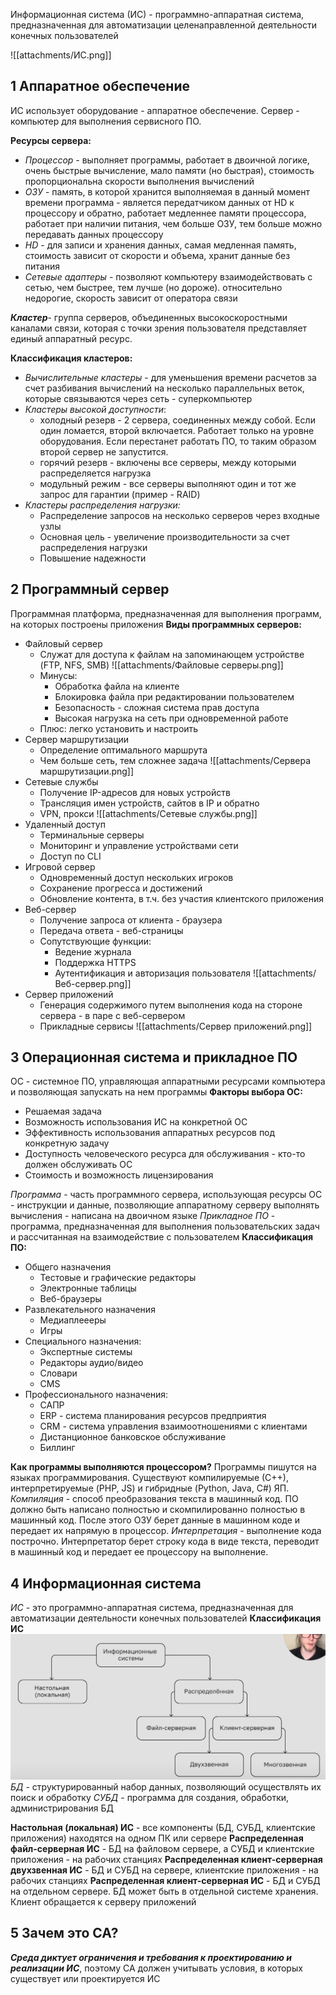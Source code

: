 Информационная система (ИС) -  программно-аппаратная система, предназначенная для автоматизации целенаправленной деятельности конечных пользователей

![[attachments/ИС.png]]
## **1 Аппаратное обеспечение**
ИС использует оборудование - аппаратное обеспечение.
Сервер - компьютер для выполнения сервисного ПО.

**Ресурсы сервера:**
- *Процессор* - выполняет программы, работает в двоичной логике, очень быстрые вычисление, мало памяти (но быстрая), стоимость пропорциональна скорости выполнения вычислений
- *ОЗУ* - память, в которой хранится выполняемая в данный момент времени  программа - является передатчиком данных от HD к процессору и обратно, работает медленнее памяти процессора, работает при наличии питания, чем больше ОЗУ, тем больше можно передавать данных процессору
- *HD* - для записи и хранения данных, самая медленная память, стоимость зависит от скорости и объема, хранит данные без питания
- *Сетевые адаптеры* - позволяют компьютеру взаимодействовать с сетью, чем быстрее, тем лучше (но дороже). относительно недорогие, скорость зависит от оператора связи

***Кластер***- группа серверов, объединенных высокоскоростными каналами связи, которая с точки зрения пользователя представляет единый аппаратный ресурс.

**Классификация кластеров:**
- *Вычислительные кластеры* - для уменьшения времени расчетов за счет разбивания вычислений на несколько параллельных веток, которые связываются через сеть - суперкомпьютер
- *Кластеры высокой доступности*: 
	- холодный резерв - 2 сервера, соединенных между собой. Если один ломается, второй включается. Работает только на уровне оборудования. Если перестанет работать ПО, то таким образом второй сервер не запустится.
	- горячий резерв - включены все серверы, между которыми распределяется нагрузка
	- модульный режим - все серверы выполняют один и тот же запрос для гарантии (пример - RAID)
- *Кластеры распределения нагрузки:*
	- Распределение запросов на несколько серверов через входные узлы
	- Основная цель - увеличение производительности за счет распределения нагрузки
	- Повышение надежности

## **2 Программный сервер**
Программная платформа, предназначенная для выполнения программ, на которых построены приложения
**Виды программных серверов:**
- Файловый сервер
	- Служат для доступа к файлам на запоминающем устройстве (FTP, NFS, SMB)
	![[attachments/Файловые серверы.png]]
	- Минусы:
		- Обработка файла на клиенте
		- Блокировка файла при редактировании пользователем
		- Безопасность - сложная система прав доступа
		- Высокая нагрузка на сеть при одновременной работе
	- Плюс: легко установить и настроить
- Сервер маршрутизации
	- Определение оптимального маршрута
	- Чем больше сеть, тем сложнее задача
	![[attachments/Сервера маршрутизации.png]]
- Сетевые службы
	- Получение IP-адресов для новых устройств
	- Трансляция имен устройств, сайтов в IP и обратно
	- VPN, прокси
	![[attachments/Сетевые службы.png]]
- Удаленный доступ
	- Терминальные серверы
	- Мониторинг и управление устройствами сети
	- Доступ по CLI
- Игровой сервер
	- Одновременный доступ нескольких игроков
	- Сохранение прогресса и достижений
	- Обновление контента, в т.ч. без участия клиентского приложения
- Веб-сервер
	- Получение запроса от клиента - браузера
	- Передача ответа - веб-страницы
	- Сопутствующие функции:
		- Ведение журнала
		- Поддержка HTTPS
		- Аутентификация и авторизация пользователя
![[attachments/Веб-сервер.png]]
- Сервер приложений
	- Генерация содержимого путем выполнения кода на стороне сервера - в паре с веб-сервером
	- Прикладные сервисы
	![[attachments/Сервер приложений.png]]

## **3 Операционная система и прикладное ПО**
ОС - системное ПО, управляющая аппаратными ресурсами компьютера и позволяющая запускать на нем программы
**Факторы выбора ОС:**
- Решаемая задача
- Возможность использования ИС на конкретной ОС
- Эффективность использования аппаратных ресурсов под конкретную задачу
- Доступность человеческого ресурса для обслуживания - кто-то должен обслуживать ОС
- Стоимость и возможность лицензирования

*Программа* - часть программного сервера, использующая ресурсы ОС - инструкции и данные, позволяющие аппаратному серверу выполнять вычисления - написана на двоичном языке
*Прикладное ПО* - программа, предназначенная для выполнения пользовательских задач и рассчитанная на взаимодействие с пользователем
**Классификация ПО:**
- Общего назначения
	- Тестовые и графические редакторы
	- Электронные таблицы
	- Веб-браузеры
- Развлекательного назначения
	- Медиаплеееры
	- Игры
- Специального назначения:
	- Экспертные системы
	- Редакторы аудио/видео
	- Словари
	- CMS
- Профессионального назначения:
	- САПР
	- ERP - система планирования ресурсов предприятия
	- CRM - система управления взаимоотношениями с клиентами
	- Дистанционное банковское обслуживание
	- Биллинг

**Как программы выполняются процессором?**
Программы пишутся на языках программирования. Существуют компилируемые (С++), интерпретируемые (PHP, JS) и гибридные (Python, Java, C#) ЯП. 
*Компиляция* - способ преобразования текста в машинный код. ПО должно быть написано полностью и скомпилированно полностью в машинный код. После этого ОЗУ берет данные в машинном коде и передает их напрямую в процессор.
*Интерпретация* - выполнение кода построчно. Интерпретатор берет строку кода в виде текста, переводит в машинный код и передает ее процессору на выполнение.
## **4 Информационная система**
*ИС* - это программно-аппаратная система, предназначенная для автоматизации деятельности конечных пользователей
**Классификация ИС**
![](attachments/Pasted%20image%2020240322075503.png)
*БД* - структурированный набор данных, позволяющий осуществлять их поиск и обработку
*СУБД* - программа для создания, обработки, администрирования БД

**Настольная (локальная) ИС** - все компоненты (БД, СУБД, клиентские приложения) находятся на одном ПК или сервере
**Распределенная файл-серверная ИС** - БД на файловом сервере, а СУБД и клиентские приложения - на рабочих станциях
**Распределенная клиент-серверная двухзвенная ИС** - БД и СУБД на сервере, клиентские приложения - на рабочих станциях
**Распределенная клиент-серверная ИС** - БД и СУБД на отдельном сервере. БД может быть в отдельной системе хранения. Клиент обращается к серверу приложений
## **5 Зачем это СА?**
***Среда диктует ограничения и требования к проектированию и реализации ИС***, поэтому СА должен учитывать условия, в которых существует или проектируется ИС